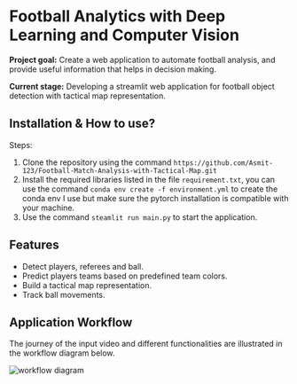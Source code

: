 
# Football Analytics with Deep Learning and Computer Vision

**Project goal:** Create a web application to automate football analysis, and provide useful information that helps in decision making.


**Current stage:** Developing a streamlit web application for football object detection with tactical map representation.



## Installation & How to use?

Steps:
1. Clone the repository using the command `https://github.com/Asmit-123/Football-Match-Analysis-with-Tactical-Map.git `
2. Install the required libraries listed in the file `requirement.txt`, you can use the command `conda env create -f environment.yml` to create the conda env I use but make sure the pytorch installation is compatible with your machine.
3. Use the command `steamlit run main.py` to start the application.
    
## Features

- Detect players, referees and ball.
- Predict players teams based on predefined team colors.
- Build a tactical map representation.
- Track ball movements.


## Application Workflow

The journey of the input video and different functionalities are illustrated in the workflow diagram below.

![workflow diagram](https://github.com/Hmzbo/Football-Analytics-with-Deep-Learning-and-Computer-Vision/assets/62519374/8a934460-5f7f-4170-a2b2-d89c77fce2fe)
